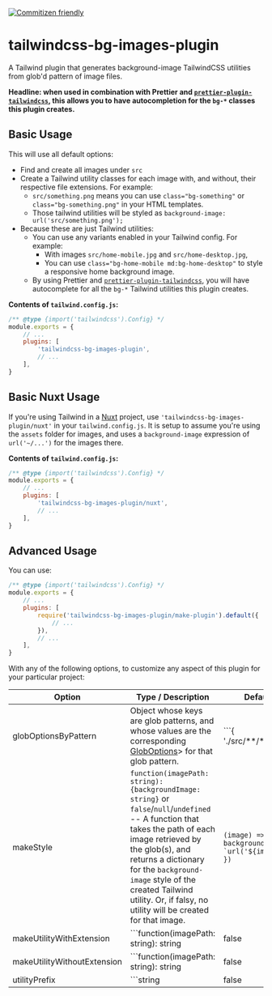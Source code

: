 [![Commitizen friendly](https://img.shields.io/badge/commitizen-friendly-brightgreen.svg)](http://commitizen.github.io/cz-cli/)

# tailwindcss-bg-images-plugin

A Tailwind plugin that generates background-image TailwindCSS utilities from glob'd pattern of image files.

**Headline: when used in combination with Prettier and [`prettier-plugin-tailwindcss`](https://www.npmjs.com/package/prettier-plugin-tailwindcss), this allows you to have autocompletion for the `bg-*` classes this plugin creates.**

## Basic Usage

This will use all default options:
* Find and create all images under `src`
* Create a Tailwind utility classes for each image with, and without, their respective file extensions. For example:
  * `src/something.png` means you can use `class="bg-something"` or `class="bg-something.png"` in your HTML templates.
  * Those tailwind utilities will be styled as `background-image: url('src/something.png');`
* Because these are just Tailwind utilities:
  * You can use any variants enabled in your Tailwind config. For example:
    * With images `src/home-mobile.jpg` and `src/home-desktop.jpg`,
    * You can use `class="bg-home-mobile md:bg-home-desktop"` to style a responsive home background image.
  * By using Prettier and [`prettier-plugin-tailwindcss`](https://www.npmjs.com/package/prettier-plugin-tailwindcss), you will have autocomplete for all the `bg-*` Tailwind utilities this plugin creates.

**Contents of `tailwind.config.js`:**
```js
/** @type {import('tailwindcss').Config} */
module.exports = {
	// ...
	plugins: [
		'tailwindcss-bg-images-plugin',
		// ...
	],
}
```

## Basic Nuxt Usage

If you're using Tailwind in a [Nuxt](https://nuxtjs.org/) project, use `'tailwindcss-bg-images-plugin/nuxt'` in your `tailwind.config.js`. It is setup to assume you're using the `assets` folder for images, and uses a `background-image` expression of `url('~/...')` for the images there.

**Contents of `tailwind.config.js`:**
```js
/** @type {import('tailwindcss').Config} */
module.exports = {
	// ...
	plugins: [
		'tailwindcss-bg-images-plugin/nuxt',
		// ...
	],
}
```

## Advanced Usage

You can use:
```js
/** @type {import('tailwindcss').Config} */
module.exports = {
	// ...
	plugins: [
		require('tailwindcss-bg-images-plugin/make-plugin').default({
			// ...
		}),
		// ...
	],
}
```

With any of the following options, to customize any aspect of this plugin for your particular project:

Option | Type / Description | Default
---|---|---
globOptionsByPattern | Object whose keys are glob patterns, and whose values are the corresponding [GlobOptions](https://github.com/isaacs/node-glob/blob/main/README.md#options)> for that glob pattern. | ```{ './src/**/*.@(jpg|jpeg|png|gif|svg|webp)': { dot: true } }```
makeStyle | `function(imagePath: string): {backgroundImage: string}` or `false`/`null`/`undefined` -- A function that takes the path of each image retrieved by the glob(s), and returns a dictionary for the `background-image` style of the created Tailwind utility. Or, if falsy, no utility will be created for that image. | ```(image) => ({ backgroundImage: `url('${image}')` })```
makeUtilityWithExtension | ```function(imagePath: string): string | false | null | undefined``` or `false`/`null`/`undefined` -- A function that takes the path of each image retrieved by the glob(s), and returns the name of the Tailwind utility to be created _with_ the image's extension (to disambiguate it from another image with the same name but different extension). Or, if falsy, no utility will be created for image _with_ its extension. | `(image) => image.replace(/^src/, '')`
makeUtilityWithoutExtension | ```function(imagePath: string): string | false | null | undefined``` or `false`/`null`/`undefined` -- A function that takes the path of each image retrieved by the glob(s), and returns the name of the Tailwind utility to be created _without_ the image's extension. Or, if falsy, no utility will be created for image _without_ the image's extension. | `(image) => image.replace(/^src|\.\w+$/g, '')`
utilityPrefix | ```string | false | null | undefined``` -- The string to be added as the prefix for all the utilities created by this plugin | `'bg-'`
